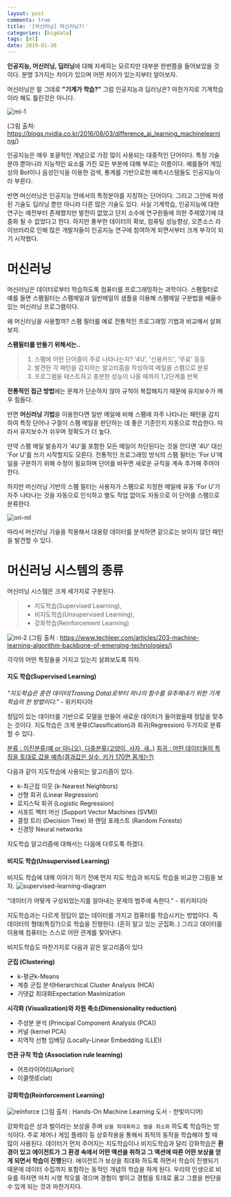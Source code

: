 ```yaml
---
layout: post
comments: true
title: '[머신러닝] 머신러닝?!'
categories: [bigdata]
tags: [ml]
date: 2019-01-30
---
```

**인공지능, 머신러닝, 딥러닝**에  대해  자세히는  모르지만  대부분  한번쯤을  들어보았을  것이다. 분명 3가지는  차이가  있으며  어떤  차이가  있는지부터  알아보자.

머신러닝은  말  그데로 **"기계가  학습?"** 그럼  인공지능과  딥러닝은? 마찬가지로  기계학습이라  해도  틀린것은  아니다.

![ml-1](/assets/img/post/what-ml/ml-1.png)

(그림 출처: <https://blogs.nvidia.co.kr/2016/08/03/difference_ai_learning_machinelearning/>)

인공지능은 매우 포괄적인 개념으로 가장 많이 사용되는 대중적인 단어이다. 특정 기술 분야 뿐아니라 지능적인 요소를 가진 모든 부분에 대해 부르는 이름이다. 예를들어 게임상의 Bot이나 음성인식을 이용한 검색, 통계를 기반으로한 예측시스템들도 인공지능이라 부른다.

반면 머신러닝은 인공지능 안에서의 특정분야를 지칭하는 단어이다. 그리고 그안에 파생된 기술도 딥러닝 뿐만 아니라 다른 많은 기술도 있다. 사실 기계학습, 인공지능에 대한 연구는 예전부터 존재했지만 발전이 없었고 단지 소수에 연구원들에 의한 주제였기에 대중화 될 수 없었다고 한다. 하지만 풍부한 데이터의 확보, 컴퓨팅 성능향상, 오픈소스 라이브러리로 인해 많은 개발자들이 인공지능 연구에 참여하게 되면서부터 크게 부각이 되기 시작했다.

# 머신러닝

머신러닝은 데이터로부터 학습하도록 컴퓨터를 프로그래밍하는 과학이다. 스팸필터로 예를 들면 스팸필터는 스팸메일과 일반메일의 샘플을 이용해 스팸메일 구분법을 배울수 있는 머신러닝 프로그램이다.

왜 머신러닝을 사용할까? 스팸 필터를 예로 전통적인 프로그래밍 기법과 비교해서 살펴보자.

**스팸필터를 만들기 위해서는..**


> 1. 스팸에 어떤 단어즐이 주로 나타나는지? '4U', '신용카드', '무료' 등등
> 2. 발견한 각 패턴을 감지하는 알고리즘을 작성하여 메일을 스팸으로 분류
> 3. 프로그램을 테스트하고 충분한 성능이 나올 때까지 1,2단계를 반복


**전통적인 접근 방법**에는 문제가 단순하지 않아 규칙이 복잡해지기 때문에 유지보수가 매우 힘들다.

반면 **머신러닝 기법**을 이용한다면 일반 메일에 비해 스팸에 자주 나타나는 패턴을 감지하여 특정 단어나 구절이 스팸 메일을 판단하는 데 좋은 기준인지 자동으로 학습한다. 따라서 유지보수가 쉬우며 정확도가 더 높다.

만약 스팸 메일 발송자가 '4U'를 포함한 모든 메일이 차단된다는 것을 안다면 '4U' 대신 'For U'를 쓰기 시작할지도 모른다. 전통적인 프로그래밍 방식의 스팸 필터는 'For U'메일을 구분하기 위해 수정이 필요하며 단어를 바꾸면 새로운 규칙을 계속 추가해 주어야 한다.

하지만 머신러닝 기반의 스팸 필터는 사용자가 스팸으로 지정한 메일에 유동 'For U'가 자주 나타나는 것을 자동으로 인식하고 별도 작업 없이도 자동으로 이 단어를 스팸으로 분류한다.

![ori-ml](/assets/img/post/what-ml/ori-ml.png)

따라서 머신러닝 기술을 적용해서 대용량 데이터를 분석하면 겉으로는 보이지 않던 패턴을 발견할 수 있다.

# 머신러닝 시스템의 종류

머신러닝 시스템은 크게 세가지로 구분된다. 

> - 지도학습(Supervised Learning),
> - 비지도학습(Unsupervised Learning), 
> - 강화학습(Reinforcement Learning)

![ml-2](/assets/img/post/what-ml/ml-2.jpg)
(그림 출처 : <https://www.techleer.com/articles/203-machine-learning-algorithm-backbone-of-emerging-technologies/>)

각각의 어떤 특징들을 가지고 있는지 살펴보도록 하자.

#### 지도 학습(Supervised Learning)

*"지도학습은 훈련 데이터(Training Data)로부터 하나의 함수를 유추해내기 위한 기계학습의 한 방법이다."* - 위키피디아

정답이 있는 데이터를 기반으로 모델을 만들어 새로운 데이터가 들어왔을때 정답을 맞추는 것이다.
지도학습은 크게 분류(Classification)과 회귀(Regression) 두가지로 분류할 수 있다.

<u>분류 : 이진분류(예 or 아니오), 다중분류(고양이, 사자, 새..)</u>
<u>회귀 : 어떤 데이터들의 특징을 토대로 값을 예측(결과값은 실수, 키가 170면 몸게는?)</u>

다음과 같이 지도학습에 사용되는 알고리즘이 있다.

- k-최근접 이웃 (k-Nearest Neighbors)
- 선형 회귀 (Linear Regression)
- 로지스틱 회귀 (Logistic Regression)
- 서포트 벡터 머신 (Support Vector Machines (SVM))
- 결정 트리 (Decision Tree) 와 랜덤 포레스트 (Random Forests)
- 신경망 Neural networks

지도학습 알고리즘에 대해서는 다음에 다루도록 하겠다.

#### 비지도 학습(Unsupervised Learning)

비지도 학습에 대해 이야기 하기 전에 먼저 지도 학습과 비지도 학습을 비교한 그림을 보자.
![supervised-learning-diagram](/assets/img/post/what-ml/supervised-learning-diagram.jpg)

"데이터가 어떻게 구성되었는지를 알아내는 문제의 범주에 속한다." - 위키피디아

지도학습과는 다르게 정답이 없는 데이터를 가지고 컴퓨터를 학습시키는 방법이다. 즉 데이터의 형태(특징?)으로 학습을 진행한다. (흔히 알고 있는 군집화..) 그리고 데이터를 이용해 컴퓨터는 스스로 어떤 관계를 찾아낸다.

비지도학습도 마찬가지로 다음과 같은 알고리즘이 있다

**군집 (Clustering)**

 - k-평균k-Means
 - 계층 군집 분석Hierarchical Cluster Analysis (HCA)
 - 기댓값 최대화Expectation Maximization

**시각화 (Visualization)와 차원 축소(Dimensionality reduction)**
 - 주성분 분석 (Principal Component Analysis (PCA))
 - 커널 (kernel PCA)
 - 지역적 선형 임베딩 (Locally-Linear Embedding (LLE))

**연관 규칙 학습 (Association rule learning)**
 - 어프라이어리(Apriori)
 - 이클렛(Eclat)

#### 강화학습(Reinforcement Learning)

![reinforce](/assets/img/post/what-ml/reinforce.png)
(그림 출처 : Hands-On Machine Learning 도서 - 한빛미디어)

강화학습은 상과 벌이라는 보상을 주며 `상을 최대화하고 벌을 최소화` 하도록 학습하는 방식이다. 주로 제어나 게임 플레이 등 상호작용을 통해서 최적의 동작을 학습해야 할 때 많이 사용된다. 데이터가 먼저 주어지는 지도학습이나 비지도학습과 달리 강화학습은 **환경이 있고 에이전트가 그 환경 속에서 어떤 액션을 취하고 그 액션에 따른 어떤 보상을 얻게 되면서 학습이 진행**된다. 에이전트가 보상을 최대화 하도록 하면서 학습이 진행되기 때문에 데이터 수집까지 포함하는 동적인 개념의 학습을 하게 된다. 우리의 인생으로 비유를 하자면 마치 시행 착오를 겪으며 경험이 쌓이고 경험을 토데로 옳고 그름을 판단을 수 있게 되는 것과 마찬가지다. 